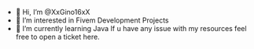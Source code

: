 - 👋 Hi, I’m @XxGino16xX
- 👀 I’m interested in Fivem Development Projects
- 🌱 I’m currently learning Java
If u have any issue with my resources feel free to open a ticket here.

<!---
XxGino16xX/XxGino16xX is a ✨ special ✨ repository because its `README.md` (this file) appears on your GitHub profile.
You can click the Preview link to take a look at your changes.
--->
